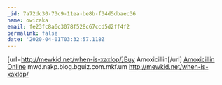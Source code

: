 ```yaml
---
_id: 7a72dc30-73c9-11ea-be8b-f34d5dbaec36
name: owicaka
email: fe23fc8a6c3078f528c67ccd5d2ff4f2
permalink: false
date: '2020-04-01T03:32:57.118Z'
---
```

[url=http://mewkid.net/when-is-xaxlop/]Buy Amoxicillin[/url] <a href="http://mewkid.net/when-is-xaxlop/">Amoxicillin Online</a> mwd.nakp.blog.bguiz.com.mkf.um http://mewkid.net/when-is-xaxlop/
